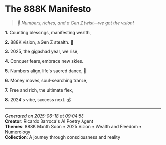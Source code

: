 # The 888K Manifesto

> *🤑 Numbers, riches, and a Gen Z twist—we got the vision!*

**1.** Counting blessings, manifesting wealth,


**2.** 888K vision, a Gen Z stealth. 🎯


**3.** 2025, the gigachad year, we rise,


**4.** Conquer fears, embrace new skies.


**5.** Numbers align, life's sacred dance, 🔢


**6.** Money moves, soul-searching trance,


**7.** Free and rich, the ultimate flex,


**8.** 2024's vibe, success next. 💰



---

*Generated on 2025-06-18 at 09:04:58*  
**Creator**: Ricardo Barroca's AI Poetry Agent  
**Themes**: 888K Month Soon • 2025 Vision • Wealth and Freedom • Numerology  
**Collection**: A journey through consciousness and reality